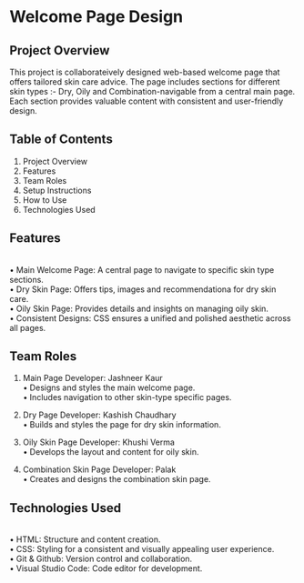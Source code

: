 # Welcome Page Design

## Project Overview
This project is collaborateively designed web-based welcome page that offers tailored skin care advice. The page includes sections for different skin types :- Dry, Oily and Combination-navigable from a central main page. Each section provides valuable content with consistent and user-friendly design.

## Table of Contents
1. Project Overview
2. Features
3. Team Roles
4. Setup Instructions
5. How to Use
6. Technologies Used


## Features
<br>
• Main Welcome Page: A central page to navigate to specific skin type sections.
<br>
• Dry Skin Page: Offers tips, images and recommendationa for dry skin care.
<br>
• Oily Skin Page: Provides details and insights on managing oily skin.
<br>
• Consistent Designs: CSS ensures a unified and polished aesthetic across all pages.
<br>

## Team Roles
1. Main Page Developer: Jashneer Kaur
   <br>
   • Designs and styles the main welcome page.
   <br>
   • Includes navigation to other skin-type specific pages.
   <br>

3. Dry Page Developer: Kashish Chaudhary
   <br>
   • Builds and styles the page for dry skin information.
   <br>

4. Oily Skin Page Developer: Khushi Verma
   <br>
   • Develops the layout and content for oily skin.
   <br>

6. Combination Skin Page Developer: Palak
   <br>
   • Creates and designs the combination skin page.
   <br>

## Technologies Used
<br>
• HTML: Structure and content creation.
<br>
• CSS: Styling for a consistent and visually appealing user experience.
<br>
• Git & Github: Version control and collaboration.
<br>
• Visual Studio Code: Code editor for development.



   

